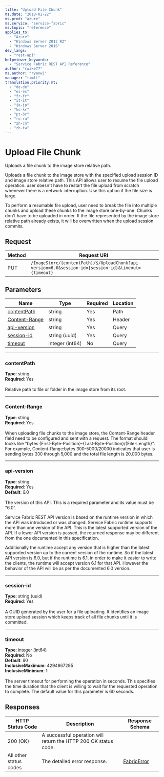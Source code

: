 ```yaml
---
title: "Upload File Chunk"
ms.date: "2018-01-22"
ms.prod: "azure"
ms.service: "service-fabric"
ms.topic: "reference"
applies_to: 
  - "Azure"
  - "Windows Server 2012 R2"
  - "Windows Server 2016"
dev_langs: 
  - "rest-api"
helpviewer_keywords: 
  - "Service Fabric REST API Reference"
author: "rwike77"
ms.author: "ryanwi"
manager: "timlt"
translation.priority.mt: 
  - "de-de"
  - "es-es"
  - "fr-fr"
  - "it-it"
  - "ja-jp"
  - "ko-kr"
  - "pt-br"
  - "ru-ru"
  - "zh-cn"
  - "zh-tw"
---
```

# Upload File Chunk
Uploads a file chunk to the image store relative path.

Uploads a file chunk to the image store with the specified upload session ID and image store relative path. This API allows user to resume the file upload operation. user doesn't have to restart the file upload from scratch whenever there is a network interruption. Use this option if the file size is large.

To perform a resumable file upload, user need to break the file into multiple chunks and upload these chunks to the image store one-by-one. Chunks don't have to be uploaded in order. If the file represented by the image store relative path already exists, it will be overwritten when the upload session commits.


## Request
| Method | Request URI |
| ------ | ----------- |
| PUT | `/ImageStore/{contentPath}/$/UploadChunk?api-version=6.0&session-id={session-id}&timeout={timeout}` |


## Parameters
| Name | Type | Required | Location |
| --- | --- | --- | --- |
| [contentPath](#contentpath) | string | Yes | Path |
| [Content-Range](#content-range) | string | Yes | Header |
| [api-version](#api-version) | string | Yes | Query |
| [session-id](#session-id) | string (uuid) | Yes | Query |
| [timeout](#timeout) | integer (int64) | No | Query |

____
### contentPath
__Type__: string <br/>
__Required__: Yes<br/>
<br/>
Relative path to file or folder in the image store from its root.

____
### Content-Range
__Type__: string <br/>
__Required__: Yes<br/>
<br/>
When uploading file chunks to the image store, the Content-Range header field need to be configured and sent with a request. The format should looks like "bytes {First-Byte-Position}-{Last-Byte-Position}/{File-Length}". For example, Content-Range:bytes 300-5000/20000 indicates that user is sending bytes 300 through 5,000 and the total file length is 20,000 bytes.

____
### api-version
__Type__: string <br/>
__Required__: Yes<br/>
__Default__: 6.0 <br/>
<br/>
The version of this API. This is a required parameter and its value must be "6.0".

Service Fabric REST API version is based on the runtime version in which the API was introduced or was changed. Service Fabric runtime supports more than one version of the API. This is the latest supported version of the API. If a lower API version is passed, the returned response may be different from the one documented in this specification.

Additionally the runtime accept any version that is higher than the latest supported version up to the current version of the runtime. So if the latest API version is 6.0, but if the runtime is 6.1, in order to make it easier to write the clients, the runtime will accept version 6.1 for that API. However the behavior of the API will be as per the documented 6.0 version.


____
### session-id
__Type__: string (uuid) <br/>
__Required__: Yes<br/>
<br/>
A GUID generated by the user for a file uploading. It identifies an image store upload session which keeps track of all file chunks until it is committed.

____
### timeout
__Type__: integer (int64) <br/>
__Required__: No<br/>
__Default__: 60 <br/>
__InclusiveMaximum__: 4294967295 <br/>
__InclusiveMinimum__: 1 <br/>
<br/>
The server timeout for performing the operation in seconds. This specifies the time duration that the client is willing to wait for the requested operation to complete. The default value for this parameter is 60 seconds.

## Responses

| HTTP Status Code | Description | Response Schema |
| --- | --- | --- |
| 200 (OK) | A successful operation will return the HTTP 200 OK status code.<br/> |  |
| All other status codes | The detailed error response.<br/> | [FabricError](sfclient-model-fabricerror.md) |

